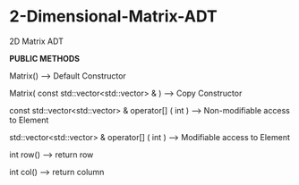 # 2-Dimensional-Matrix-ADT
2D Matrix ADT

********************PUBLIC METHODS********************

Matrix() --> Default Constructor

Matrix( const std::vector<std::vector<Object>> & ) --> Copy Constructor

const std::vector<std::vector<Object>> & operator[] ( int ) --> Non-modifiable access to Element

std::vector<std::vector<Object>> & operator[] ( int ) --> Modifiable access to Element

int row() --> return row

int col() --> return column
